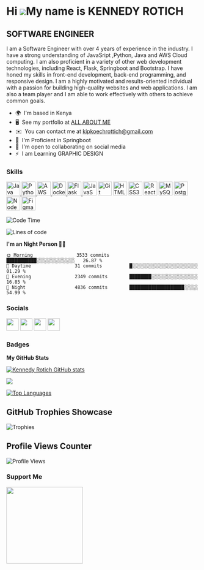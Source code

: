 Hi ![](https://user-images.githubusercontent.com/18350557/176309783-0785949b-9127-417c-8b55-ab5a4333674e.gif)My name is KENNEDY ROTICH
=====================================================================================================================================

SOFTWARE ENGINEER
--------------------

I am a Software Engineer with over 4 years of experience in the industry. I have a strong understanding of JavaSript ,Python, Java and AWS Cloud computing. I am also proficient in a variety of other web development technologies, including React, Flask, Springboot and Bootstrap. I have honed my skills in front-end development, back-end programming, and responsive design. I am a highly motivated and results-oriented individual with a passion for building high-quality websites and web applications. I am also a team player and I am able to work effectively with others to achieve common goals.

* 🌍  I'm based in Kenya
* 🖥️  See my portfolio at [ALL ABOUT ME](https://kennedyrotich.netlify.app/)
* ✉️  You can contact me at [kipkoechrottich@gmail.com](mailto:kipkoechrottich@gmail.com)
* 🧠  I'm Proficient in Springboot
* 🤝  I'm open to collaborating on social media
* ⚡  I am Learning GRAPHIC DESIGN

### Skills


<p align="left">
 <a href="https://www.java.com/" target="_blank" rel="noreferrer">
  <img src="https://raw.githubusercontent.com/danielcranney/readme-generator/main/public/icons/skills/java-colored.svg" width="36" height="36" alt="Java" />
</a>
<a href="https://www.python.org/" target="_blank" rel="noreferrer">
  <img src="https://raw.githubusercontent.com/danielcranney/readme-generator/main/public/icons/skills/python-colored.svg" width="36" height="36" alt="Python" />
</a>
<a href="https://aws.amazon.com/" target="_blank" rel="noreferrer">
  <img src="https://raw.githubusercontent.com/danielcranney/readme-generator/main/public/icons/skills/aws-colored.svg" width="36" height="36" alt="AWS" />
</a>
<a href="https://www.docker.com/" target="_blank" rel="noreferrer">
  <img src="https://raw.githubusercontent.com/danielcranney/readme-generator/main/public/icons/skills/docker-colored.svg" width="36" height="36" alt="Docker" />
</a>
<a href="https://flask.palletsprojects.com/" target="_blank" rel="noreferrer">
  <img src="https://raw.githubusercontent.com/danielcranney/readme-generator/main/public/icons/skills/flask-colored.svg" width="36" height="36" alt="Flask" />
</a>
<a href="https://developer.mozilla.org/en-US/docs/Web/JavaScript" target="_blank" rel="noreferrer"><img src="https://raw.githubusercontent.com/danielcranney/readme-generator/main/public/icons/skills/javascript-colored.svg" width="36" height="36" alt="JavaScript" /></a>
<a href="https://git-scm.com/" target="_blank" rel="noreferrer"><img src="https://raw.githubusercontent.com/danielcranney/readme-generator/main/public/icons/skills/git-colored.svg" width="36" height="36" alt="Git" /></a>
<a href="https://developer.mozilla.org/en-US/docs/Glossary/HTML5" target="_blank" rel="noreferrer"><img src="https://raw.githubusercontent.com/danielcranney/readme-generator/main/public/icons/skills/html5-colored.svg" width="36" height="36" alt="HTML5" /></a>
<a href="https://www.w3.org/TR/CSS/#css" target="_blank" rel="noreferrer"><img src="https://raw.githubusercontent.com/danielcranney/readme-generator/main/public/icons/skills/css3-colored.svg" width="36" height="36" alt="CSS3" /></a>
<a href="https://reactjs.org/" target="_blank" rel="noreferrer"><img src="https://raw.githubusercontent.com/danielcranney/readme-generator/main/public/icons/skills/react-colored.svg" width="36" height="36" alt="React" /></a>
<a href="https://www.mysql.com/" target="_blank" rel="noreferrer"><img src="https://raw.githubusercontent.com/danielcranney/readme-generator/main/public/icons/skills/mysql-colored.svg" width="36" height="36" alt="MySQL" /></a>
<a href="https://www.postgresql.org/" target="_blank" rel="noreferrer">
  <img src="https://raw.githubusercontent.com/danielcranney/readme-generator/main/public/icons/skills/postgresql-colored.svg" width="36" height="36" alt="PostgreSQL" />
</a>
<a href="https://nodejs.org/en/" target="_blank" rel="noreferrer"><img src="https://raw.githubusercontent.com/danielcranney/readme-generator/main/public/icons/skills/nodejs-colored.svg" width="36" height="36" alt="NodeJS" /></a>
 <a href="https://www.google.com/imgres?imgurl=https%3A%2F%2Fupload.wikimedia.org%2Fwikipedia%2Fcommons%2Fthumb%2Fc%2Fc3%2FPython-logo-notext.svg%2F1869px-Python-logo-notext.svg.png&tbnid=sJfZ5uC9VoHeTM&vet=12ahUKEwjt5caX5aaEAxXfXaQEHVPFBFQQMygAegQIARBw..i&imgrefurl=https%3A%2F%2Fen.wikipedia.org%2Fwiki%2FFile%3APython-logo-notext.svg&docid=UsVbBfpzLC7enM&w=1869&h=2048&q=python%20logo&ved=2ahUKEwjt5caX5aaEAxXfXaQEHVPFBFQQMygAegQIARBw" /></a>
<a href="https://www.figma.com/" target="_blank" rel="noreferrer"><img src="https://raw.githubusercontent.com/danielcranney/readme-generator/main/public/icons/skills/figma-colored.svg" width="36" height="36" alt="Figma" /></a>
</p>

![Code Time](http://img.shields.io/badge/Code%20Time-2%2C099%20hrs%2033%20mins-blue)

![Lines of code](https://img.shields.io/badge/From%20Hello%20World%20I%27ve%20Written-100.0%20million%20lines%20of%20code-blue)

**I'm an Night Person 👨‍💻** 

```text
🌞 Morning                3533 commits        ███████████░░░░░░░░░░░░░░   26.87 %
🌆 Daytime                31 commits          █░░░░░░░░░░░░░░░░░░░░░░░░   01.29 % 
🌃 Evening                2349 commits        ████████░░░░░░░░░░░░░░░░░   16.85 % 
🌙 Night                  4836 commits        ████████████████████░░░░░   54.99 %
```

### Socials

<p align="left"> <a href="https://www.codepen.io/codewithfranciss" target="_blank" rel="noreferrer"><img src="https://raw.githubusercontent.com/danielcranney/readme-generator/main/public/icons/socials/codepen.svg" width="32" height="32" /></a> <a href="https://www.github.com/rotichkipkoech" target="_blank" rel="noreferrer"><img src="https://raw.githubusercontent.com/danielcranney/readme-generator/main/public/icons/socials/github.svg" width="32" height="32" /></a> <a href="http://www.instagram.com/kennyrotich" target="_blank" rel="noreferrer"><img src="https://raw.githubusercontent.com/danielcranney/readme-generator/main/public/icons/socials/instagram.svg" width="32" height="32" /></a> <a href="https://www.youtube.com/c/kennyrottich2791" target="_blank" rel="noreferrer"><img src="https://raw.githubusercontent.com/danielcranney/readme-generator/main/public/icons/socials/youtube.svg" width="32" height="32" /></a></p>

### Badges

<b>My GitHub Stats</b>

<a href="http://www.github.com/rotichkipkoech"><img src="https://github-readme-stats.vercel.app/api?username=Rotichkipkoech&show_icons=true&hide=&count_private=true&title_color=0891b2&text_color=ffffff&icon_color=0891b2&bg_color=1c1917&hide_border=true&show_icons=true" alt="Kennedy Rotich GitHub stats" /></a>

<a href="http://www.github.com/rotichkipkoech"><img src="https://github-readme-streak-stats.herokuapp.com/?user=Rotichkipkoech&stroke=ffffff&background=1c1917&ring=0891b2&fire=0891b2&currStreakNum=ffffff&currStreakLabel=0891b2&sideNums=ffffff&sideLabels=ffffff&dates=ffffff&hide_border=true" /></a>

<a href="https://github.com/rotichkipkoech" align="left"><img src="https://github-readme-stats.vercel.app/api/top-langs/?username=rotichkipkoech&langs_count=10&title_color=0891b2&text_color=ffffff&icon_color=0891b2&bg_color=1c1917&hide_border=true&locale=en&custom_title=Top%20%Languages" alt="Top Languages" /></a>

## GitHub Trophies Showcase
![Trophies](https://github-profile-trophy.vercel.app/?username=rotichkipkoech&theme=nord&column=7)

## Profile Views Counter
![Profile Views](https://komarev.com/ghpvc/?username=rotichkipkoech)

### Support Me

<a href="https://www.buymeacoffee.com/kennyrotich"><img src="https://cdn.buymeacoffee.com/buttons/v2/default-yellow.png" width="200" /></a>
